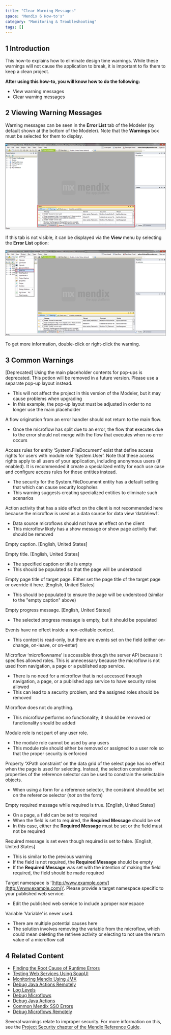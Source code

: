 ```yaml
---
title: "Clear Warning Messages"
space: "Mendix 6 How-to's"
category: "Monitoring & Troubleshooting"
tags: []
---
```


## 1 Introduction

This how-to explains how to eliminate design time warnings. While these warnings will not cause the application to break, it is important to fix them to keep a clean project.

**After using this how-to, you will know how to do the following:**  

* View warning messages
* Clear warning messages

## 2 Viewing Warning Messages

Warning messages can be seen in the **Error List** tab of the Modeler (by default shown at the bottom of the Modeler). Note that the **Warnings** box must be selected for them to display.

![](attachments/18448568/18579992.png)

If this tab is not visible, it can be displayed via the **View** menu by selecting the **Error List** option:

![](attachments/18448568/18579991.png)

To get more information, double-click or right-click the warning.

## 3 Common Warnings

<div class="alert alert-warning">

[Deprecated] Using the main placeholder contents for pop-ups is deprecated.  This potion will be removed in a future version.  Please use a separate pop-up layout instead.

</div>

* This will not affect the project in this version of the Modeler, but it may cause problems when upgrading
* In this example, the pop-up layout must be adjusted in order to no longer use the main placeholder

<div class="alert alert-warning">

A flow origination from an error handler should not return to the main flow.

</div>

* Once the microflow has split due to an error, the flow that executes due to the error should not merge with the flow that executes when no error occurs

<div class="alert alert-warning">

Access rules for entity ‘System.FileDocument’ exist that define access rights for users with module role ‘System.User’.  Note that these access rights apply to all users of your application, including anonymous users (if enabled).  It is recommended it create a specialized entity for each use case and configure access rules for those entities instead.

</div>

* The security for the System.FileDocument entity has a default setting that which can cause security loopholes
* This warning suggests creating specialized entities to eliminate such scenarios

<div class="alert alert-warning">

Action activity that has a side effect on the client is not recommended here because the microflow is used as a data source for data view ‘dataView1’.

</div>

* Data source microflows should not have an effect on the client
* This microflow likely has a show message or show page activity that should be removed

<div class="alert alert-warning">

Empty caption. [English, United States]

Empty title. [English, United States]

</div>

* The specified caption or title is empty
* This should be populated so that the page will be understood

<div class="alert alert-warning">

Empty page title of target page.  Either set the page title of the target page or override it here. [English, United States]

</div>

* This should be populated to ensure the page will be understood (similar to the "empty caption" above)

<div class="alert alert-warning">

Empty progress message. [English, United States]

</div>

* The selected progress message is empty, but it should be populated

<div class="alert alert-warning">

Events have no effect inside a non-editable context.

</div>

* This context is read-only, but there are events set on the field (either on-change, on-leave, or on-enter) 

<div class="alert alert-warning">

Microflow ‘microflowname’ is accessible through the server API because it specifies allowed roles.  This is unnecessary because the microflow is not used from navigation, a page or a published app service.

</div>

* There is no need for a microflow that is not accessed through navigation, a page, or a published app service to have security roles allowed
* This can lead to a security problem, and the assigned roles should be removed

<div class="alert alert-warning">

Microflow does not do anything.

</div>

* This microflow performs no functionality; it should be removed or functionality should be added

<div class="alert alert-warning">

Module role is not part of any user role.

</div>

* The module role cannot be used by any users
* This module role should either be removed or assigned to a user role so that the proper security is enforced

<div class="alert alert-warning">

Property ‘XPath constraint’ on the data grid of the select page has no effect when the page is used for selecting.  Instead, the selection constraints properties of the reference selector can be used to constrain the selectable objects.

</div>

* When using a form for a reference selector, the constraint should be set on the reference selector (*not* on the form)

<div class="alert alert-warning">

Empty required message while required is true. [English, United States]

</div>

* On a page, a field can be set to required
* When the field is set to required, the **Required Message** should be set
* In this case, either the **Required Message** must be set or the field must not be required

<div class="alert alert-warning">

Required message is set even though required is set to false. [English, United States]

</div>

* This is similar to the previous warning
* If the field is not required, the **Required Message** should be empty
* If the **Required Message** was set with the intention of making the field required, the field should be made required

<div class="alert alert-warning">

Target namespace is ‘[http://www.example.com/](http://www.example.com/)’.  Please provide a target namespace specific to your published web service.

</div>

* Edit the published web service to include a proper namespace

<div class="alert alert-warning">

Variable ‘Variable’ is never used.

</div>

* There are multiple potential causes here
* The solution involves removing the variable from the microflow, which could mean deleting the retrieve activity or electing to not use the return value of a microflow call

## 4 Related Content

*   [Finding the Root Cause of Runtime Errors](Finding+the+Root+Cause+of+Runtime+Errors)
*   [Testing Web Services Using SoapUI](Testing+web+services+using+SoapUI)
*   [Monitoring Mendix Using JMX](Monitoring+Mendix+using+JMX)
*   [Debug Java Actions Remotely](Debug+Java+Actions+Remotely)
*   [Log Levels](Log+Levels)
*   [Debug Microflows](Debug+Microflows)
*   [Debug Java Actions](Debug+Java+Actions)
*   [Common Mendix SSO Errors](Handle+Common+Mendix+SSO+Errors)
*   [Debug Microflows Remotely](Debug+Microflows+Remotely)

Several warnings relate to improper security. For more information on this, see the [Project Security chapter of the Mendix Reference Guide](/refguide6/Project+Security).

